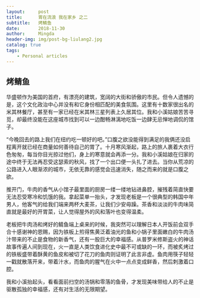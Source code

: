 ```yaml
---
layout:     post
title:      胃在流浪 我在家乡 之二
subtitle:   烤鲭鱼
date:       2018-11-30
author:     Mingda
header-img: img/post-bg-liulang2.jpg
catalog: true
tags:
    - Personal articles
---
```

## 烤鲭鱼

华盛顿作为美国的首府，有漂亮的建筑，宽阔的大街和骄傲的市民。但令人遗憾的是，这个文化政治中心并没有和它身份相匹配的美食氛围。这里有十数家很出名的米其林餐厅，甚至有一家已经在米其林三星列表上久居其位。我和小溪姑娘苦苦寻觅，却最终没能在这座城市找到可以一边酣畅淋漓地吃饭一边肆无忌惮地调侃的馆子。

“今晚回去的路上我们在纽约吃一顿好的吧。”口腹之欲没能得到满足的我俩还没启程离开就已经在商量如何善待自己的胃了。十月寒风渐起，路上的旅人裹着大衣行色匆匆，每当你目光掠过他们，身上的寒意就会再添一分。我和小溪姑娘在归家的途中终于无法再忍受这瑟索的秋风，找了一个出口便一头扎了进去。当你从荒凉的公路进入人眼渐浓的城市，无依无靠的感觉会迅速消失，随之而来的就是口腹之欲。

推开门，牛肉的香气从小馆子最里面的厨房一缕一缕地钻进鼻腔，摧残着简直快要无法忍受寒冷和饥饿的我。拿起菜单一抬头，才发现老板是一个很典型的韩国中年男人，他客气的给我们端来两杯大麦茶，让我们少安毋躁。茶香和淡淡的牛肉味简直就是最好的开胃菜，让人觉得屋外的风和落叶也变得温柔。

老板把牛肉汤和烤好的鲭鱼端上桌来的时候，我突然可以理解日本人开饭前会双手合十感谢神的恩赐，因为铁板上煎得焦黄泛着油光的鱼和小锅子里面嫩白的牛肉汤汁带来的不止是食物的新香气，还有一股巨大的幸福感。从普罗米修斯盗火的神话故事传遍人间到现在，火一直是人类饮食进化史中最不可或缺的一环，而被炙烤过的铁板盛带着酥黄的鱼皮和被切了花刀的鱼肉则证明了此言非虚。鱼肉用筷子轻轻一戳就散落开来，带着汁水，而鱼肉的腥气在火中一点点变成鲜香，然后刺激着口腔。

我和小溪抬起头，看看面前扫空的汤锅和零落的鱼骨，才发现美味带给人的不止是驱散孤独的幸福感，还有对生活的无限期望。